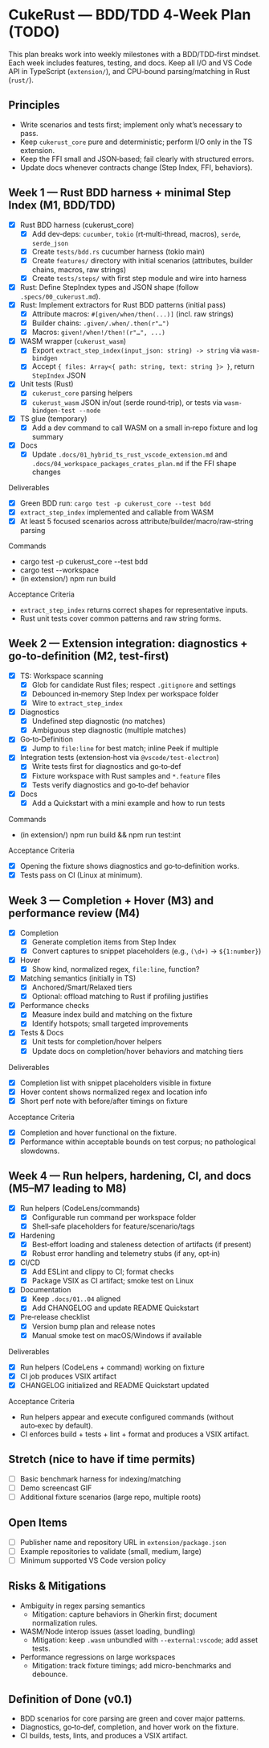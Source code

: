 # CukeRust — BDD/TDD 4‑Week Plan (TODO)

This plan breaks work into weekly milestones with a BDD/TDD‑first mindset. Each week includes features, testing, and docs. Keep all I/O and VS Code API in TypeScript (`extension/`), and CPU‑bound parsing/matching in Rust (`rust/`).

## Principles

- Write scenarios and tests first; implement only what’s necessary to pass.
- Keep `cukerust_core` pure and deterministic; perform I/O only in the TS extension.
- Keep the FFI small and JSON‑based; fail clearly with structured errors.
- Update docs whenever contracts change (Step Index, FFI, behaviors).

## Week 1 — Rust BDD harness + minimal Step Index (M1, BDD/TDD)

- [x] Rust BDD harness (cukerust_core)
  - [x] Add dev‑deps: `cucumber`, `tokio` (rt‑multi‑thread, macros), `serde`, `serde_json`
  - [x] Create `tests/bdd.rs` cucumber harness (tokio main)
  - [x] Create `features/` directory with initial scenarios (attributes, builder chains, macros, raw strings)
  - [x] Create `tests/steps/` with first step module and wire into harness
- [x] Rust: Define StepIndex types and JSON shape (follow `.specs/00_cukerust.md`).
- [x] Rust: Implement extractors for Rust BDD patterns (initial pass)
  - [x] Attribute macros: `#[given/when/then(...)]` (incl. raw strings)
  - [x] Builder chains: `.given/.when/.then(r"…")`
  - [x] Macros: `given!/when!/then!(r"…", ...)`
- [x] WASM wrapper (`cukerust_wasm`)
  - [x] Export `extract_step_index(input_json: string) -> string` via `wasm-bindgen`
  - [x] Accept `{ files: Array<{ path: string, text: string }> }`, return `StepIndex` JSON
- [x] Unit tests (Rust)
  - [x] `cukerust_core` parsing helpers
  - [x] `cukerust_wasm` JSON in/out (serde round‑trip), or tests via `wasm-bindgen-test --node`
- [x] TS glue (temporary)
  - [x] Add a dev command to call WASM on a small in‑repo fixture and log summary
- [x] Docs
  - [x] Update `.docs/01_hybrid_ts_rust_vscode_extension.md` and `.docs/04_workspace_packages_crates_plan.md` if the FFI shape changes

Deliverables

- [x] Green BDD run: `cargo test -p cukerust_core --test bdd`
- [x] `extract_step_index` implemented and callable from WASM
- [x] At least 5 focused scenarios across attribute/builder/macro/raw‑string parsing

Commands

- cargo test -p cukerust_core --test bdd
- cargo test --workspace
- (in extension/) npm run build

Acceptance Criteria

- `extract_step_index` returns correct shapes for representative inputs.
- Rust unit tests cover common patterns and raw string forms.

## Week 2 — Extension integration: diagnostics + go‑to‑definition (M2, test‑first)

- [x] TS: Workspace scanning
  - [x] Glob for candidate Rust files; respect `.gitignore` and settings
  - [x] Debounced in‑memory Step Index per workspace folder
  - [x] Wire to `extract_step_index`
- [x] Diagnostics
  - [x] Undefined step diagnostic (no matches)
  - [x] Ambiguous step diagnostic (multiple matches)
- [x] Go‑to‑Definition
  - [x] Jump to `file:line` for best match; inline Peek if multiple
- [x] Integration tests (extension‑host via `@vscode/test-electron`)
  - [x] Write tests first for diagnostics and go‑to‑def
  - [x] Fixture workspace with Rust samples and `*.feature` files
  - [x] Tests verify diagnostics and go‑to‑def behavior
- [x] Docs
  - [x] Add a Quickstart with a mini example and how to run tests

Commands

- (in extension/) npm run build && npm run test:int

Acceptance Criteria

- [x] Opening the fixture shows diagnostics and go‑to‑definition works.
- [x] Tests pass on CI (Linux at minimum).

## Week 3 — Completion + Hover (M3) and performance review (M4)

- [x] Completion
  - [x] Generate completion items from Step Index
  - [x] Convert captures to snippet placeholders (e.g., `(\d+)` → `${1:number}`)
- [x] Hover
  - [x] Show kind, normalized regex, `file:line`, function?
- [x] Matching semantics (initially in TS)
  - [x] Anchored/Smart/Relaxed tiers
  - [x] Optional: offload matching to Rust if profiling justifies
- [x] Performance checks
  - [x] Measure index build and matching on the fixture
  - [x] Identify hotspots; small targeted improvements
- [x] Tests & Docs
  - [x] Unit tests for completion/hover helpers
  - [x] Update docs on completion/hover behaviors and matching tiers

Deliverables

- [x] Completion list with snippet placeholders visible in fixture
- [x] Hover content shows normalized regex and location info
- [x] Short perf note with before/after timings on fixture

Acceptance Criteria

- [x] Completion and hover functional on the fixture.
- [x] Performance within acceptable bounds on test corpus; no pathological slowdowns.

## Week 4 — Run helpers, hardening, CI, and docs (M5–M7 leading to M8)

- [x] Run helpers (CodeLens/commands)
  - [x] Configurable run command per workspace folder
  - [x] Shell‑safe placeholders for feature/scenario/tags
- [x] Hardening
  - [x] Best‑effort loading and staleness detection of artifacts (if present)
  - [x] Robust error handling and telemetry stubs (if any, opt‑in)
- [x] CI/CD
  - [x] Add ESLint and clippy to CI; format checks
  - [x] Package VSIX as CI artifact; smoke test on Linux
- [x] Documentation
  - [x] Keep `.docs/01..04` aligned
  - [x] Add CHANGELOG and update README Quickstart
- [x] Pre‑release checklist
  - [x] Version bump plan and release notes
  - [x] Manual smoke test on macOS/Windows if available

Deliverables

- [x] Run helpers (CodeLens + command) working on fixture
- [x] CI job produces VSIX artifact
- [x] CHANGELOG initialized and README Quickstart updated

Acceptance Criteria

- Run helpers appear and execute configured commands (without auto‑exec by default).
- CI enforces build + tests + lint + format and produces a VSIX artifact.

## Stretch (nice to have if time permits)

- [ ] Basic benchmark harness for indexing/matching
- [ ] Demo screencast GIF
- [ ] Additional fixture scenarios (large repo, multiple roots)

## Open Items

- [ ] Publisher name and repository URL in `extension/package.json`
- [ ] Example repositories to validate (small, medium, large)
- [ ] Minimum supported VS Code version policy

## Risks & Mitigations

- Ambiguity in regex parsing semantics
  - Mitigation: capture behaviors in Gherkin first; document normalization rules.
- WASM/Node interop issues (asset loading, bundling)
  - Mitigation: keep `.wasm` unbundled with `--external:vscode`; add asset tests.
- Performance regressions on large workspaces
  - Mitigation: track fixture timings; add micro-benchmarks and debounce.

## Definition of Done (v0.1)

- BDD scenarios for core parsing are green and cover major patterns.
- Diagnostics, go‑to‑def, completion, and hover work on the fixture.
- CI builds, tests, lints, and produces a VSIX artifact.
